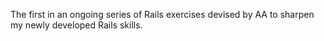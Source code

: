 The first in an ongoing series of Rails exercises devised by AA to sharpen my newly developed Rails skills.